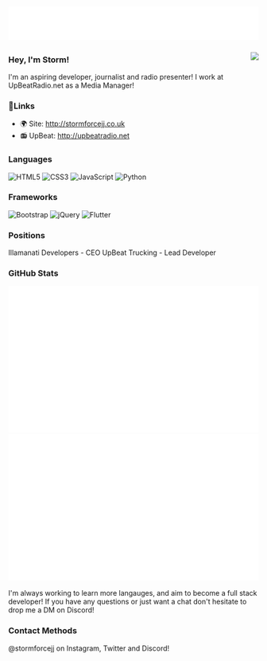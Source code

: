 <h1 align="left">
  <img src="https://raw.githubusercontent.com/stormforcejj/bio/1d288f4fd5bea964f21eb5a6c2c5c383cd5e928a/header.svg" alt="Hey, I'm Storm." />
</h1>

<a href="https://discord.com/users/399940580932714496">
  <img src="https://lanyard-profile-readme.vercel.app/api/399940580932714496" align="right" />
</a>

<link rel="stylesheet" href="https://kit-pro.fontawesome.com/releases/v5.15.3/css/pro.min.css">

                                                                                   
### Hey, I'm Storm! 
I'm an aspiring developer, journalist and radio presenter! I work at UpBeatRadio.net as a Media Manager!

### 🔗Links
- 🌍 Site: http://stormforcejj.co.uk
- 📻 UpBeat: http://upbeatradio.net

### Languages 
<img alt="HTML5" src="https://img.shields.io/badge/html5-%23E34F26.svg?style=for-the-badge&logo=html5&logoColor=white"/> <img alt="CSS3" src="https://img.shields.io/badge/css3-%231572B6.svg?style=for-the-badge&logo=css3&logoColor=white"/> <img alt="JavaScript" src="https://img.shields.io/badge/javascript-%23323330.svg?style=for-the-badge&logo=javascript&logoColor=%23F7DF1E"/> <img alt="Python" src="https://img.shields.io/badge/python-%2314354C.svg?style=for-the-badge&logo=python&logoColor=white"/>

### Frameworks
<img alt="Bootstrap" src="https://img.shields.io/badge/bootstrap-%23563D7C.svg?style=for-the-badge&logo=bootstrap&logoColor=white"/> <img alt="jQuery" src="https://img.shields.io/badge/jquery-%230769AD.svg?style=for-the-badge&logo=jquery&logoColor=white"/> <img alt="Flutter" src="https://img.shields.io/badge/Flutter-%2302569B.svg?style=for-the-badge&logo=Flutter&logoColor=white" />

### Positions
Illamanati Developers - CEO
UpBeat Trucking - Lead Developer

### GitHub Stats
<p><img src="https://github.com/stormforcejj/github-stats-transparent/blob/output/generated/overview.svg" alt="" style="max-width:100%;">
<img src="https://github.com/stormforcejj/github-stats-transparent/blob/output/generated/languages.svg" alt="" style="max-width:100%;"></p>

I'm always working to learn more langauges, and aim to become a full stack developer! If you have any questions or just want a chat don't hesitate to drop me a DM on Discord!

### Contact Methods
@stormforcejj on Instagram, Twitter and Discord!
